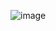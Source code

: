 ![image](https://github.com/rakibulhasanshowrov/github_api/assets/107705437/33a413f9-2ac4-4786-88e0-c635c6900737)
